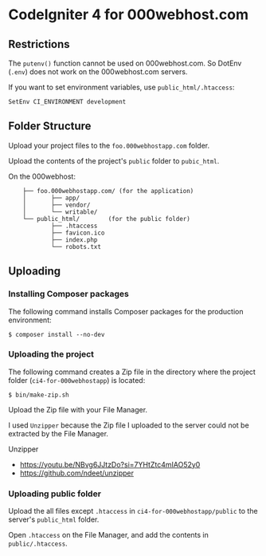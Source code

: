 # CodeIgniter 4 for 000webhost.com

## Restrictions

The `putenv()` function cannot be used on 000webhost.com. So DotEnv (`.env`)
does not work on the 000webhost.com servers.

If you want to set environment variables, use `public_html/.htaccess`:

```
SetEnv CI_ENVIRONMENT development
```

## Folder Structure

Upload your project files to the `foo.000webhostapp.com` folder.

Upload the contents of the project's `public` folder to `pubic_html`.

On the 000webhost:
```
    ├── foo.000webhostapp.com/ (for the application)
    │       ├── app/
    │       ├── vendor/
    │       └── writable/
    └── public_html/        (for the public folder)
            ├── .htaccess
            ├── favicon.ico
            ├── index.php
            └── robots.txt
```

## Uploading

### Installing Composer packages

The following command installs Composer packages for the production environment:

```
$ composer install --no-dev
```

### Uploading the project

The following command creates a Zip file in the directory where the project 
folder (`ci4-for-000webhostapp`) is located:

```console
$ bin/make-zip.sh
```

Upload the Zip file with your File Manager.

I used `Unzipper` because the Zip file I uploaded to the server could not be 
extracted by the File Manager.

Unzipper
- https://youtu.be/NBvg6JJtzDo?si=7YHtZtc4mIAO52y0
- https://github.com/ndeet/unzipper

### Uploading public folder

Upload the all files except `.htaccess` in `ci4-for-000webhostapp/public` to 
the server's `public_html` folder.

Open `.htaccess` on the File Manager, and add the contents in `public/.htaccess`.

